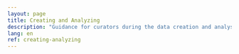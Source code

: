 ```yaml
---
layout: page
title: Creating and Analyzing
description: "Guidance for curators during the data creation and analysis stage."
lang: en
ref: creating-analyzing
---
```

